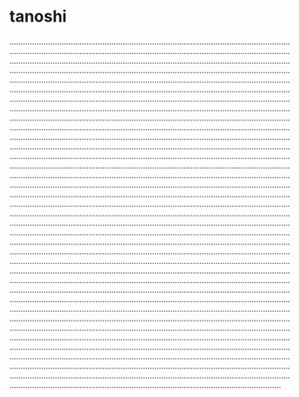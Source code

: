 # tanoshi

........................................................................................................................................................................................................................................................................................................................................................................................................................................................................................................................................................................................................................................................................................................................................................................................................................................................................................................................................................................................................................................................................................................................................................................................................................................................................................................................................................................................................................................................................................................................................................................................................................................................................................................................................................................................................................................................................................................................................................................................................................................................................................................................................................................................................................................................................................................................................................................................................................................................................................................................................................................................................................................................................................................................................................................................................................................................................................................................................................................................................................................................................................................................................................................................................................................................................................................................................................................................................................................................................................................................................................................................................................................................................................................................................................................................................................................................................................................................................................................................................................................................................................................................................................................................................................................................................................................................................................................................................................................................................................................................................................................................................................................................................................................................................................................
